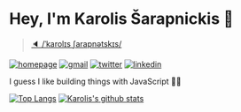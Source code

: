 # Hey, I'm Karolis Šarapnickis 👋

> [🔈 /ˈkarolɪs ʃarapnətskɪs/](http://ipa-reader.xyz/?text=%CB%88karol%C9%AAs%20%CA%83arapn%C9%99tsk%C9%AAs)

[![homepage](https://img.shields.io/badge/-karolis.sh-37b2ab?style=flat&logo=Google-Chrome&logoColor=white)](https://karolis.sh/)
[![gmail](https://img.shields.io/badge/-hi@karolis.sh-c14438?style=flat&logo=Gmail&logoColor=white)](mailto:hi@karolis.sh)
[![twitter](https://img.shields.io/badge/-@karolis__sh-1ca0f1?style=flat&amp;labelColor=1ca0f1&amp;logo=twitter&amp;logoColor=white&amp)](https://twitter.com/karolis_sh)
[![linkedin](http://img.shields.io/badge/-Karolis_%C5%A0arapnickis-blue?style=flat&logo=Linkedin&logoColor=white)](https://www.linkedin.com/in/karolis-%C5%A1arapnickis/)

I guess I like building things with JavaScript 🤷‍♂️

[![Top Langs](https://github-readme-stats.vercel.app/api/top-langs/?username=karolis-sh&layout=compact&exclude_repo=_archive&langs_count=6)](https://github.com/karolis-sh/)
[![Karolis's github stats](https://github-readme-stats.vercel.app/api?username=karolis-sh&show_icons=true&hide_title=true)](https://github.com/karolis-sh/)
